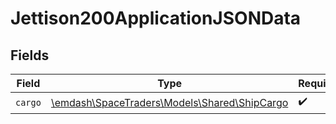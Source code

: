 # Jettison200ApplicationJSONData


## Fields

| Field                                                                            | Type                                                                             | Required                                                                         | Description                                                                      |
| -------------------------------------------------------------------------------- | -------------------------------------------------------------------------------- | -------------------------------------------------------------------------------- | -------------------------------------------------------------------------------- |
| `cargo`                                                                          | [\emdash\SpaceTraders\Models\Shared\ShipCargo](../../models/shared/ShipCargo.md) | :heavy_check_mark:                                                               | N/A                                                                              |